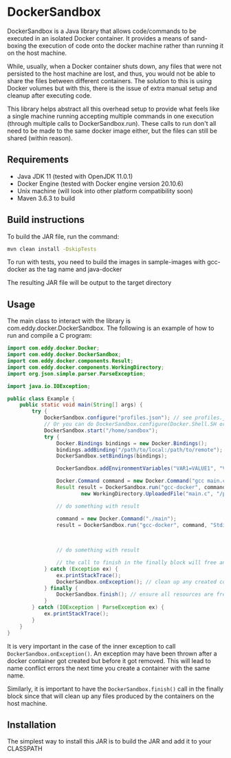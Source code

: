 DockerSandbox
==
DockerSandbox is a Java library that allows code/commands to be executed in an isolated Docker container. It provides
a means of sand-boxing the execution of code onto the docker machine rather than running it on the host machine.

While, usually, when a Docker container shuts down, any files that were not persisted to the host machine are lost,
and thus, you would not be able to share the files between different containers. The solution to this is using Docker volumes
but with this, there is the issue of extra manual setup and cleanup after executing code.

This library helps abstract all this overhead setup to provide what feels like a single machine running accepting multiple
commands in one execution (through multiple calls to DockerSandbox.run). These calls to run don't all need to be made to the
same docker image either, but the files can still be shared (within reason).

## Requirements
- Java JDK 11 (tested with OpenJDK 11.0.1)
- Docker Engine (tested with Docker engine version 20.10.6)
- Unix machine (will look into other platform compatibility soon)
- Maven 3.6.3 to build

## Build instructions
To build the JAR file, run the command:
```bash
mvn clean install -DskipTests
```

To run with tests, you need to build the images in sample-images with gcc-docker as the tag name and java-docker

The resulting JAR file will be output to the target directory 

## Usage
The main class to interact with the library is com.eddy.docker.DockerSandbox. The following is an example of how to run
and compile a C program:
```java
import com.eddy.docker.Docker;
import com.eddy.docker.DockerSandbox;
import com.eddy.docker.components.Result;
import com.eddy.docker.components.WorkingDirectory;
import org.json.simple.parser.ParseException;

import java.io.IOException;

public class Example {
    public static void main(String[] args) {
        try {
            DockerSandbox.configure("profiles.json"); // see profiles.json in the root of the project for the example file
            // Or you can do DockerSandbox.configure(Docker.Shell.SH or Docker.Shell.BASH, profiles)
            DockerSandbox.start("/home/sandbox");
            try {
                Docker.Bindings bindings = new Docker.Bindings();
                bindings.addBinding("/path/to/local:/path/to/remote");
                DockerSandbox.setBindings(bindings);

                DockerSandbox.addEnvironmentVariables("VAR1=VALUE1", "VAR2=VALUE2");

                Docker.Command command = new Docker.Command("gcc main.c -o main");
                Result result = DockerSandbox.run("gcc-docker", command,
                        new WorkingDirectory.UploadedFile("main.c", "/path/to/main.c"));

                // do something with result

                command = new Docker.Command("./main");
                result = DockerSandbox.run("gcc-docker", command, "Stdin Input"); // notice how this run command uses the compiled file from the previous execution
                                                                                            // but you don't have to re-upload it as generated files from the previous call
                                                                                            // are shared

                // do something with result

                // the call to finish in the finally block will free any resources such as created files on the host machine in the working directory
            } catch (Exception ex) {
                ex.printStackTrace();
                DockerSandbox.onException(); // clean up any created containers that didn't get removed
            } finally {
                DockerSandbox.finish(); // ensure all resources are freed
            }
        } catch (IOException | ParseException ex) {
            ex.printStackTrace();
        }
    }
}
```
It is very important in the case of the inner exception to call `DockerSandbox.onException()`. An exception may have been
thrown after a docker container got created but before it got removed. This will lead to name conflict errors the next time
you create a container with the same name.

Similarly, it is important to have the `DockerSandbox.finish()` call in the finally block since that will clean up any files produced
by the containers on the host machine.

## Installation
The simplest way to install this JAR is to build the JAR and add it to your CLASSPATH
